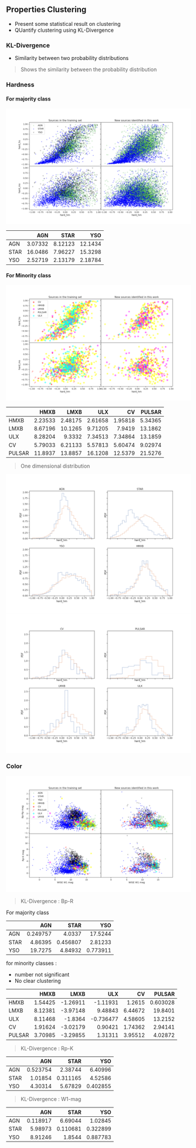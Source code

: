 ## Properties Clustering 

* Present some statistical result on clustering
* QUantify clustering using KL-Divergence

### KL-Divergence
*   Similarity between two probability distributions


> Shows the similarity between the probability distribution

### Hardness


#### For majority class

<img src= 'images/hard_majority.png'>

|      |      AGN |    STAR |      YSO |
|:-----|---------:|--------:|---------:|
| AGN  |  3.07332 | 8.12123 | 12.1434  |
| STAR | 16.0486  | 7.96227 | 15.3298  |
| YSO  |  2.52719 | 2.13179 |  2.18784 |


#### For Minority class
<img src= 'images/hard_minority.png'>

|        |     HMXB |     LMXB |      ULX |       CV |   PULSAR |
|:-------|---------:|---------:|---------:|---------:|---------:|
| HMXB   |  2.23533 |  2.48175 |  2.61658 |  1.95818 |  5.34365 |
| LMXB   |  8.67196 | 10.1265  |  9.71205 |  7.9419  | 13.1862  |
| ULX    |  8.28204 |  9.3332  |  7.34513 |  7.34864 | 13.1859  |
| CV     |  5.79033 |  6.21133 |  5.57813 |  5.60474 |  9.02974 |
| PULSAR | 11.8937  | 13.8857  | 16.1208  | 12.5379  | 21.5276  |



> One dimensional distribution

<img src = 'images/hard_hm_majority.png'>
<img src = 'images/hard_hm_minority.png'>


### Color

<img src= 'images/color_all.png'>





>  KL-Divergence : Bp-R

For majority class

|      |       AGN |     STAR |       YSO |
|:-----|----------:|---------:|----------:|
| AGN  |  0.249757 | 4.0337   | 17.5244   |
| STAR |  4.86395  | 0.456807 |  2.81233  |
| YSO  | 19.7275   | 4.84932  |  0.773911 |

for minority classes :
*   number not significant
*   No clear clustering

|        |    HMXB |     LMXB |       ULX |      CV |    PULSAR |
|:-------|--------:|---------:|----------:|--------:|----------:|
| HMXB   | 1.54425 | -1.26911 | -1.11931  | 1.2615  |  0.603028 |
| LMXB   | 8.12381 | -3.97148 |  9.48843  | 6.44672 | 19.8401   |
| ULX    | 8.11468 | -1.8364  | -0.736477 | 4.58605 | 13.2152   |
| CV     | 1.91624 | -3.02179 |  0.90421  | 1.74362 |  2.94141  |
| PULSAR | 3.70985 | -3.29855 |  1.31311  | 3.95512 |  4.02872  |

>  KL-Divergence : Rp-K

|      |      AGN |     STAR |      YSO |
|:-----|---------:|---------:|---------:|
| AGN  | 0.523754 | 2.38744  | 6.40996  |
| STAR | 1.01854  | 0.311165 | 4.52586  |
| YSO  | 4.30314  | 5.67829  | 0.402855 |




>  KL-Divergence : W1-mag

|      |      AGN |     STAR |      YSO |
|:-----|---------:|---------:|---------:|
| AGN  | 0.118917 | 6.69044  | 1.02845  |
| STAR | 5.98973  | 0.110681 | 0.322899 |
| YSO  | 8.91246  | 1.8544   | 0.887783 |


